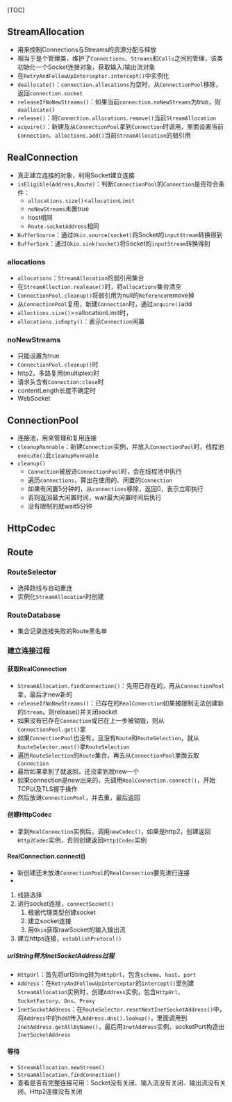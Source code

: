 [TOC]

## StreamAllocation
* 用来控制Connections与Streams的资源分配与释放
* 相当于是个管理类，维护了`Connections`、`Streams`和`Calls`之间的管理，该类初始化一个Socket连接对象，获取输入/输出流对象
* 在`RetryAndFollowUpInterceptor.intercept()`中实例化
* `deallocate()`：`connection.allocations`为空时，从`ConnectionPool`移除，返回`connection.socket`
* `releaseIfNoNewStreams()`：如果当前`connection.noNewStreams`为true，则`deallocate()`
* `release()`：将`Connection.allocations.remove()`当前`StreamAllocation`
* `acquire()`：新建及从`ConnectionPool`拿到`Connection`时调用，里面设置当前`Connection`、`alloctions.add()`当前`StreamAllocation`的弱引用

## RealConnection
* 真正建立连接的对象，利用Socket建立连接
* `isEligible(Address,Route)`：判断`ConnectionPool`的`Connection`是否符合条件：
	* `allocations.size()`<`allocationLimit`
	* `noNewStreams`未置true
	* host相同
	* `Route.socketAddress`相同
* `BufferSource`：通过`Okio.source(socket)`将Socket的`inputStream`转换得到
* `BufferSink`：通过`Okio.sink(socket)`将Socket的`inputStream`转换得到

### allocations
* `allocations`：`StreamAllocation`的弱引用集合
* 在`StreamAlloction.realease()`时，将`allocations`集合清空
* `ConnectionPool.cleanup()`将弱引用为null的`Reference`remove掉
* 从`ConnectionPool`复用，新建`Connection`时，通过`acquire()`add
* `alloctions.size()`>=allocationLimit时，
* `allocations.isEmpty()`：表示`Connection`闲置

### noNewStreams
* 只能设置为true
* `ConnectionPool.cleanup()`时
* http2，多路复用(multiplex)时
* 请求头含有`Connection:close`时
* contentLength长度不确定时
* WebSocket

## ConnectionPool
* 连接池，用来管理和复用连接
* `cleanupRunnable`：新建`Connection`实例，并放入`ConnectionPool`时，线程池`execute()`此`cleanupRunnable`
* `cleanup()`
	* `Connection`被放进`ConnectionPool`时，会在线程池中执行
	* 遍历`connections`，算出在使用的、闲置的`Connection`
	* 如果有闲置5分钟的，从`connections`移除，返回0，表示立即执行
	* 否则返回最大闲置时间，wait最大闲置时间后执行
	* 没有限制的就wait5分钟

## HttpCodec

## Route
### RouteSelector
* 选择路线与自动重连
* 实例化`StreamAllocation`时创建

### RouteDatabase
* 集合记录连接失败的Route黑名单

### 建立连接过程
#### 获取RealConnection
* `StreamAllocation.findConnection()`：先用已存在的，再从`ConnectionPool`拿，最后才new新的
* `releaseIfNoNewStreams()`：已存在的`RealConenction`如果被限制无法创建新的`Stream`，则release()并关闭socket
* 如果没有已存在`Connection`或已在上一步被销毁，则从`ConnectionPool.get()`拿
* 如果`ConnectionPool`也没有，且没有`Route`和`RouteSelection`，就从`RouteSelector.next()`拿`RouteSelection`
* 遍历`RouteSelection`的`Route`集合，再去从`ConnectionPool`里面去取`Connection`
* 最后如果拿到了就返回，还没拿到就new一个
* 如果connection是new出来的，先调用`RealConnection.connect()`，开始TCP以及TLS握手操作
* 然后放进`ConnectionPool`，并去重，最后返回

#### 创建HttpCodec
* 拿到`RealConnection`实例后，调用`newCodec()`，如果是http2，创建返回`Http2Codec`实例，否则创建返回`Http1Codec`实例

#### RealConnection.connect()
* 新创建还未放进`ConnectionPool`的`RealConnection`要先进行连接
* 

1. 线路选择
2. 进行socket连接，`connectSocket()`
	1. 根据代理类型创建socket
	2. 建立socket连接
	3. 用`Okio`获取rawSocket的输入输出流
3. 建立https连接，`establishProtocol()`

##### urlString转为InetSocketAddress过程
* `HttpUrl`：首先将urlString转为`HttpUrl`，包含`scheme`、`host`、`port`
* `Address`：在`RetryAndFollowUpInterceptor`的`intercept()`里创建`StreamAllocation`实例时，创建`Address`实例，包含`HttpUrl`、`SocketFactory`、`Dns`、`Proxy`
* `InetSocketAddress`：在`RouteSelector.resetNextInetSocketAddress()`中，将`Address`中的host传入`Address.dns().lookup()`，里面调用到`InetAddress.getAllByName()`，最后用`InetAddress`实例、socketPort构造出`InetSocketAddress`

#### 等待
* `StreamAllocation.newStream()`
* `StreamAllocation.findConnection()`
* 查看是否有完整连接可用：Socket没有关闭、输入流没有关闭、输出流没有关闭、Http2连接没有关闭